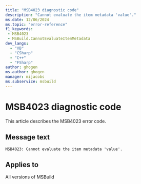 ```yaml
---
title: "MSB4023 diagnostic code"
description: "Cannot evaluate the item metadata 'value'."
ms.date: 12/06/2024
ms.topic: "error-reference"
f1_keywords:
 - MSB4023
 - MSBuild.CannotEvaluateItemMetadata
dev_langs:
  - "VB"
  - "CSharp"
  - "C++"
  - "FSharp"
author: ghogen
ms.author: ghogen
manager: mijacobs
ms.subservice: msbuild
---
```


# MSB4023 diagnostic code

<!-- :::ErrorDefinitionDescription::: -->
<!-- :::editable-content name="introDescription"::: -->
This article describes the MSB4023 error code.
<!-- :::editable-content-end::: -->

## Message text

```output
MSB4023: Cannot evaluate the item metadata 'value'.
```

<!-- :::editable-content name="postOutputDescription"::: -->
<!--
{StrBegin="MSB4023: "}UE: This message is shown when the value of an item metadata cannot be computed for some reason e.g. trying to apply
    %(RootDir) to an item-spec that's not a valid path, would result in this error.
    LOCALIZATION: "{1}" is a localized message explaining the problem.
-->
<!-- :::editable-content-end::: -->
<!-- :::ErrorDefinitionDescription-end::: -->

## Applies to

All versions of MSBuild
